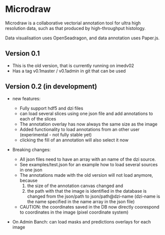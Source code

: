 # Microdraw

Microdraw is a collaborative vectorial annotation tool for ultra
high resolution data, such as that produced by high-throughput histology.

Data visualisation uses OpenSeadragon, and data annotation uses Paper.js.

## Version 0.1
- This is the old version, that is currently running on imedv02
- Has a tag v0.1master / v0.1admin in git that can be used

## Version 0.2 (in development)
- new features:
    - Fully support hdf5 and dzi files
    - can load several slices using one json file and add annotations to each of
      the slices
    - The annotation overlay has now always the same size as the image
    - Added functionality to load annotations from an other user (experimental -
      not fully stable yet)
    - clicking the fill of an annotation will also select it now

- Breaking changes:
    - All json files need to have an array with an name of the dzi source. 
    - See examples/test.json for an example how to load several sources in one
      json
    - The annotations made with the old version will not load anymore, because
      1. the size of the annotation canvas changed and 
      2. the path with that the image is identified in the database is changed
         from the json/path to json/path@dzi-name (dzi-name is the name
         specified in the name array in the json file)
    - CAUTION: the coordinates saved in the DB now directly coorespond to
      coordinates in the image (pixel coordinate system)
- On Admin Banch: can load masks and predictions overlays for each image
